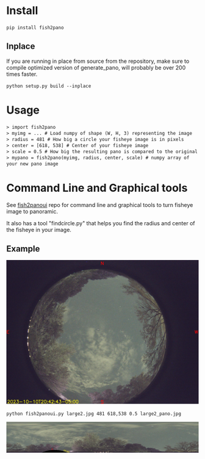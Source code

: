 # Install
```
pip install fish2pano
```

## Inplace 

If you are running in place from source from the repository, make sure to compile optimized version of generate_pano, will probably be over 200 times faster.

```
python setup.py build --inplace
```

# Usage
```
> import fish2pano
> myimg = ... # Load numpy of shape (W, H, 3) representing the image
> radius = 481 # How big a circle your fisheye image is in pixels
> center = [618, 538] # Center of your fisheye image
> scale = 0.5 # How big the resulting pano is compared to the original
> mypano = fish2pano(myimg, radius, center, scale) # numpy array of your new pano image 
```

# Command Line and Graphical tools

See [fish2panoui](https://github.com/bluthen/fish2panoui) repo for command line and graphical tools to turn fisheye image to panoramic.

It also has a tool "findcircle.py" that helps you find the radius and center of the fisheye in your image.

## Example

![Image of sky from a fisheye lens](./large2.jpg "Fisheye")

```
python fish2panoui.py large2.jpg 481 618,538 0.5 large2_pano.jpg
```


![Image of sky in panoramic form](./large2_pano.jpg "Pano")
